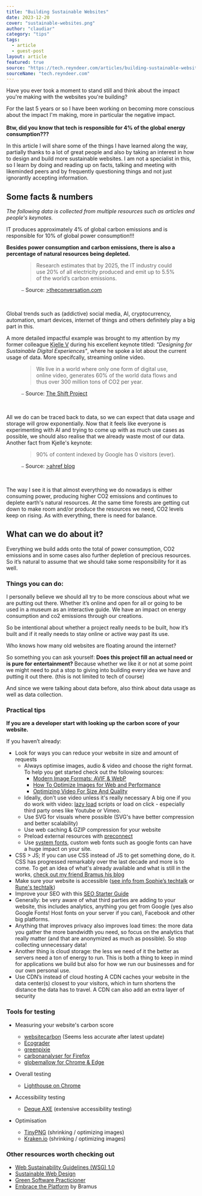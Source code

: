 ```yaml
---
title: "Building Sustainable Websites"
date: 2023-12-20
cover: "sustainable-websites.png"
author: "claudiar"
category: "tips"
tags:
  - article
  - guest-post
layout: article
featured: true
source: "https://tech.reyndeer.com/articles/building-sustainable-websites/"
sourceName: "tech.reyndeer.com"
---
```


Have you ever took a moment to stand still and think about the impact you're making with the websites you're building?

For the last 5 years or so I have been working on becoming more conscious about the impact I'm making, more in particular the negative impact.<br><br><strong>Btw, did you know that tech is responsible for 4% of the global energy consumption???</strong>

<!-- excerpt -->

In this article I will share some of the things I have learned along the way, partially thanks to a lot of great people and also by taking an interest in how to design and build more sustainable websites. I am not a specialist in this, so I learn by doing and reading up on facts, talking and meeting with likeminded peers and by frequently questioning things and not just ignorantly accepting information.

## Some facts & numbers
*The following data is collected from multiple resources such as articles and people's keynotes.*

IT produces approximately 4% of global carbon emissions and is responsible for 10% of global power consumption!!!

**Besides power consumption and carbon emissions, there is also a percentage of natural resources being depleted.**

<figure class="quote">
  <blockquote>
  <p>Research estimates that by 2025, the IT industry could use 20% of all electricity produced and emit up to 5.5% of the world’s carbon emissions.</p>
  </blockquote>

  <figcaption>⎯  Source: <a href="https://theconversation.com/the-internet-consumes-extraordinary-amounts-of-energy-heres-how-we-can-make-it-more-sustainable-160639" target="_blank" rel="noopener noreferrer">>theconversation.com</a>
  </figcaption>
</figure><br>


Global trends such as (addictive) social media, AI, cryptocurrency, automation, smart devices, internet of things and others definitely play a big part in this. 

A more detailed impactful example was brought to my attention by my former colleague [Kjelle V](https://be.linkedin.com/in/kjelle) during his excellent keynote titled: *"Designing for Sustainable Digital Experiences"*, where he spoke a lot about the current usage of data. More specifcally, streaming online video.

<figure class="quote">
  <blockquote>
    <p>We live in a world where only one form of digital use, online video, generates 60% of the world data flows and thus over 300 million tons of CO2 per year.</p>
  </blockquote>

  <figcaption>⎯  Source: <a href="https://theshiftproject.org/en/article/unsustainable-use-online-video/" target="_blank" rel="noopener noreferrer">The Shift Project</a>
  </figcaption>
</figure><br>

All we do can be traced back to data, so we can expect that data usage and storage will grow exponentially. Now that it feels like everyone is experimenting with AI and trying to come up with as much use cases as possible, we should also realise that we already waste most of our data. Another fact from Kjelle's keynote:
<figure class="quote">
  <blockquote>
    <p>90% of content indexed by Google has 0 visitors (ever).</p>
  </blockquote>

  <figcaption>⎯  Source: <a href="https://ahrefs.com/blog/search-traffic-study/" target="_blank" rel="noopener noreferrer">>ahref blog</a>
  </figcaption>
</figure><br>


The way I see it is that almost everything we do nowadays is either consuming power,  producing higher CO2 emissions and continues to deplete earth's natural resources. At the same time forests are getting cut down to make room and/or produce the resources we need, CO2 levels keep on rising. As with everything, there is need for balance.

## What can we do about it?
Everything we build adds onto the total of power consumption, CO2 emissions and in some cases also further depletion of precious resources. So it’s natural to assume that we should take some responsibility for it as well.

### Things you can do: 
I personally believe we should all try to be more conscious about what we are putting out there. Whether it’s online and open for all or going to be used in a museum as an interactive guide. We have an impact on energy consumption and co2 emissions through our creations.

So be intentional about whether a project really needs to be built, how it’s built and if it really needs to stay online or active way past its use.

Who knows how many old websites are floating around the internet?

So something you can ask yourself:  **Does this project fill an actual need or is pure for entertainment?**
Because whether we like it or not at some point we might need to put a stop to giving into building every idea we have and putting it out there. (this is not limited to tech of course)

And since we were talking about data before, also think about data usage as well as data collection.

### Practical tips 

**If you are a developer start with looking up the carbon score of your website.**

If you haven’t already:
- Look for ways you can reduce your website in size and amount of requests
  - Always optimise images, audio & video and choose the right format.
    To help you get started check out the following sources:
    - [Modern Image Formats: AVIF & WebP](https://www.smashingmagazine.com/2021/09/modern-image-formats-avif-webp/)
    - [How To Optimize Images for Web and Performance](https://kinsta.com/blog/optimize-images-for-web/)
    - [Optimizing Video For Size And Quality](https://www.smashingmagazine.com/2021/02/optimizing-video-size-quality/)
  - Ideally, don't use video unless it's really necessary
    A big one if you do work with video: [lazy load](https://developer.mozilla.org/en-US/docs/Web/Performance/Lazy_loading) scripts or load on click  - especially third party ones like Youtube or Vimeo.
  - Use SVG for visuals where possible (SVG's have better compression and better scalability)
  - Use web caching & GZIP compression for your website 
  - Preload external resources with [preconnect](https://developer.mozilla.org/en-US/docs/Web/HTML/Attributes/rel/preconnect)
  - Use [system fonts](https://css-tricks.com/snippets/css/system-font-stack/), custom web fonts such as google fonts can have a huge impact on your site.
- CSS > JS; If you can use CSS instead of JS to get something done, do it.
  CSS has progressed remarkably over the last decade and more is to come. To get an idea of what's already available and what is still in the works, [check out my friend Bramus his blog](https://www.bram.us/2023/10/13/whats-new-in-css-2022-10-12-frontmania/#the-talk)
- Make sure your website is accessible ([see info from Sophie’s techtalk](https://womendotcode.be/blog/recap-of-techtalks-autumn-edition-2021/#sophie-ragas---practical-accessibility-tips) or [Rune's techtalk](https://womendotcode.be/blog/recap-of-techtalks-spring-edition-2023/#see-me%2C-hear-me%2C-include-me%3A-a-journey-through-disabilityand-web-accessibility-by-rune-devuyst))
- Improve your SEO with this [SEO Starter Guide](https://developers.google.com/search/docs/fundamentals/seo-starter-guide)
- Generally: be very aware of what third parties are adding to your website, this includes analytics, anything you get from Google (yes also Google Fonts! Host fonts on your server if you can), Facebook and other big platforms.
- Anything that improves privacy also improves load times: the more data you gather the more bandwidth you need, so focus on the analytics that really matter (and that are anonymized as much as possible). So stop collecting unnecessary data!
- Another thing is cloud storage: the less we need of it the better as servers need a ton of energy to run. This is both a thing to keep in mind for applications we build but also for how we run our businesses and for our own personal use.
- Use CDN’s instead of cloud hosting
  A CDN caches your website in the data center(s) closest to your visitors, which in turn shortens the distance the data has to travel. A CDN can also add an extra layer of security


### Tools for testing

- Measuring your website's carbon score
  - [websitecarbon](https://www.websitecarbon.com/) (Seems less accurate after latest update)
  - [Ecograder](https://ecograder.com)
  - [greenpixie](https://greenpixie.com/sites/tech-reyndeer-com)
  - [carbonanalyser for Firefox](https://addons.mozilla.org/fr/firefox/addon/carbonalyser/)
  - [globemallow for Chrome & Edge](https://globemallow.io/)
- Overall testing
  - [Lighthouse on Chrome](https://chromewebstore.google.com/detail/lighthouse/blipmdconlkpinefehnmjammfjpmpbjk)

- Accessibility testing
  - [Deque AXE](https://www.deque.com/axe/) (extensive accessibility testing)

- Optimisation
  - [TinyPNG](https://tinypng.com/) (shrinking / optimizing images)
  - [Kraken.io](https://kraken.io/) (shrinking / optimizing images)

### Other resources  worth checking out
- [Web Sustainability Guidelines (WSG) 1.0](https://w3c.github.io/sustyweb/)
- [Sustainable Web Design](https://sustainablewebdesign.org/)
- [Green Software Practicioner](https://learn.greensoftware.foundation/)
- [Embrace the Platform](https://www.bram.us/2023/12/12/embrace-the-platform-article/) by Bramus


